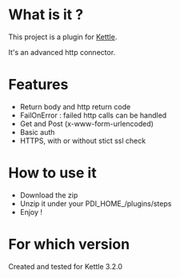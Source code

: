 # What is it ?

This project is a plugin for [Kettle](http://kettle.pentaho.com/).

It's an advanced http connector.

# Features

* Return body and http return code
* FailOnError : failed http calls can be handled
* Get and Post (x-www-form-urlencoded)
* Basic auth
* HTTPS, with or without stict ssl check

# How to use it

* Download the zip
* Unzip it under your PDI\_HOME\_/plugins/steps
* Enjoy !

# For which version

Created and tested for Kettle 3.2.0